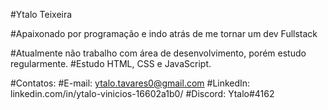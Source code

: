 #Ytalo Teixeira

#Apaixonado por programação e indo atrás de me tornar um dev Fullstack

#Atualmente não trabalho com área de desenvolvimento, porém estudo regularmente.
#Estudo HTML, CSS e JavaScript.

#Contatos:
#E-mail: ytalo.tavares0@gmail.com
#LinkedIn: linkedin.com/in/ytalo-vinicios-16602a1b0/
#Discord: Ytalo#4162
